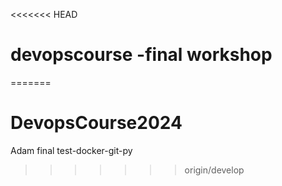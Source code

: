 <<<<<<< HEAD
# devopscourse -final workshop
=======
# DevopsCourse2024
Adam final test-docker-git-py
>>>>>>> origin/develop
